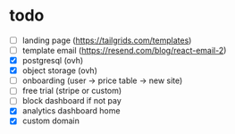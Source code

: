 # todo

- [ ] landing page (https://tailgrids.com/templates)
- [ ] template email (https://resend.com/blog/react-email-2)
- [x] postgresql (ovh)
- [x] object storage (ovh)
- [ ] onboarding (user -> price table -> new site)
- [ ] free trial (stripe or custom)
- [ ] block dashboard if not pay
- [x] analytics dashboard home
- [x] custom domain
